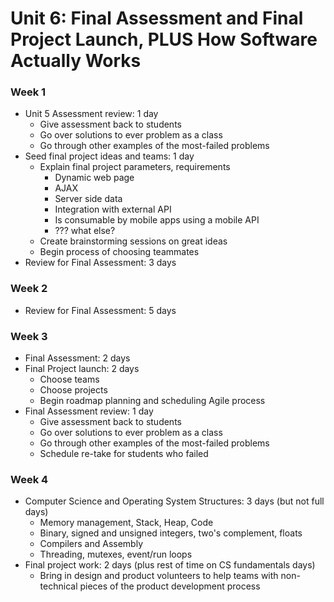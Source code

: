 # Unit 6: Final Assessment and Final Project Launch, PLUS How Software Actually Works

### Week 1

- Unit 5 Assessment review: 1 day
  - Give assessment back to students
  - Go over solutions to ever problem as a class
  - Go through other examples of the most-failed problems
- Seed final project ideas and teams: 1 day
  - Explain final project parameters, requirements
    - Dynamic web page
    - AJAX
    - Server side data
    - Integration with external API
    - Is consumable by mobile apps using a mobile API
    - ??? what else?
  - Create brainstorming sessions on great ideas
  - Begin process of choosing teammates
- Review for Final Assessment: 3 days


### Week 2

- Review for Final Assessment: 5 days


### Week 3

- Final Assessment: 2 days
- Final Project launch: 2 days
  - Choose teams
  - Choose projects
  - Begin roadmap planning and scheduling Agile process
- Final Assessment review: 1 day
  - Give assessment back to students
  - Go over solutions to ever problem as a class
  - Go through other examples of the most-failed problems
  - Schedule re-take for students who failed


### Week 4

- Computer Science and Operating System Structures: 3 days (but not full days)
  - Memory management, Stack, Heap, Code
  - Binary, signed and unsigned integers, two's complement, floats
  - Compilers and Assembly
  - Threading, mutexes, event/run loops
- Final project work: 2 days (plus rest of time on CS fundamentals days)
  - Bring in design and product volunteers to help teams with non-technical pieces of the product development process

